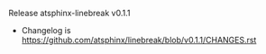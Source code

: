 Release atsphinx-linebreak v0.1.1

- Changelog is https://github.com/atsphinx/linebreak/blob/v0.1.1/CHANGES.rst
